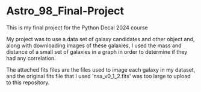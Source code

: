 # Astro_98_Final-Project
This is my final project for the Python Decal 2024 course

My project was to use a data set of galaxy candidates and other object and, along with downloading images of these galaxies, I used the mass and distance of a small set of galaxies in a graph in order to determine if they had any correlation.

The attached fits files are the files used to image each galaxy in my dataset, and the original fits file that I used 'nsa_v0_1_2.fits' was too large to upload to this repository.
